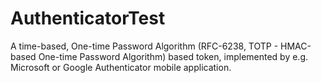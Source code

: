 # AuthenticatorTest
A time-based, One-time Password Algorithm (RFC-6238, TOTP - HMAC-based One-time Password Algorithm) based token, implemented by e.g. Microsoft or Google Authenticator mobile application.
